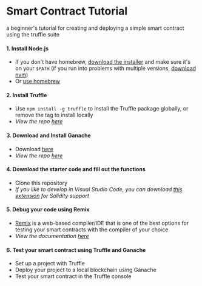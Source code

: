Smart Contract Tutorial
=======================
a beginner's tutorial for creating and deploying a simple smart contract using the truffle suite



#### 1. Install Node.js
- If you don't have homebrew, [download the installer](https://nodejs.org/en/download/) and make sure it's on your `$PATH`
(if you run into problems with multiple versions, [download nvm](https://github.com/nvm-sh/nvm#installation-and-update))
- Or [use homebrew](https://changelog.com/posts/install-node-js-with-homebrew-on-os-x)


#### 2. Install Truffle
- Use `npm install -g truffle` to install the Truffle package globally, or remove the tag to install locally
- *View the repo [here](https://github.com/trufflesuite/truffle)*


#### 3. Download and Install Ganache
- Download [here](https://www.trufflesuite.com/ganache)
- *View the repo [here](https://github.com/trufflesuite/ganache)*


#### 4. Download the starter code and fill out the functions
- Clone this repository
- *If you like to develop in Visual Studio Code, you can download [this extension](https://marketplace.visualstudio.com/items?itemName=JuanBlanco.solidity) for Solidity support*


#### 5. Debug your code using Remix
- [Remix](https://remix.ethereum.org) is a web-based compiler/IDE that is one of the best options for testing your smart contracts with the compiler of your choice
- *View the documentation [here](https://remix.readthedocs.io/en/latest/#)*


#### 6. Test your smart contract using Truffle and Ganache
- Set up a project with Truffle
- Deploy your project to a local blockchain using Ganache
- Test your smart contract in the Truffle console
